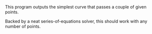 This program outputs the simplest curve that passes a couple of given points.

Backed by a neat series-of-equations solver, this should work with any number of points.
